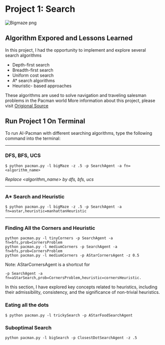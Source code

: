 # Project 1: Search

![Bigmaze png](http://ai.berkeley.edu/projects/release/search/v1/001/maze.png)

## Algorithm Expored and Lessons Learned

In this project, I had the opportunity to implement and explore several search algorithms

- Depth-first search
- Breadth-first search
- Uniform cost search
- A* search algorithms
- Heuristic- based approaches

These algorithms are used to solve navigation and traveling salesman problems in the Pacman world
More information about this project, please visit [Origional Source](http://ai.berkeley.edu/search.html)

## Run Project 1 On Terminal
To run AI-Pacman with different searching algorithms, type the following command into the terminal:

---

### DFS, BFS, UCS

```
$ python pacman.py -l bigMaze -z .5 -p SearchAgent -a fn=<algorithm_name>
```

*Replace <algorithm_name> by dfs, bfs, ucs*

---

### A* Search and Heuristic

```
$ python pacman.py -l bigMaze -z .5 -p SearchAgent -a fn=astar,heuristic=manhattanHeuristic
```

---

### Finding All the Corners and Heuristic

```
python pacman.py -l tinyCorners -p SearchAgent -a fn=bfs,prob=CornersProblem
python pacman.py -l mediumCorners -p SearchAgent -a fn=bfs,prob=CornersProblem
python pacman.py -l mediumCorners -p AStarCornersAgent -z 0.5
```

Note: AStarCornersAgent is a shortcut for

`-p SearchAgent -a fn=aStarSearch,prob=CornersProblem,heuristic=cornersHeuristic.`

In this section, I have explored key concepts related to heuristics, including their admissibility, consistency, and the significance of non-trivial heuristics.

### Eating all the dots

```
$ python pacman.py -l trickySearch -p AStarFoodSearchAgent
```

### Suboptimal Search

```
python pacman.py -l bigSearch -p ClosestDotSearchAgent -z .5 
```